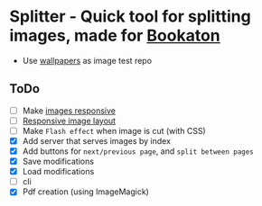 # Splitter - Quick tool for splitting images, made for [Bookaton](https://github.com/dimchee/Bookaton)

- Use [wallpapers](https://github.com/DenverCoder1/minimalistic-wallpaper-collection) as image test repo

## ToDo

- [ ] Make [images responsive](https://developer.mozilla.org/en-US/docs/Learn/HTML/Multimedia_and_embedding/Responsive_images#use_modern_image_formats_boldly)
- [ ] [Responsive image layout](https://css-tricks.com/adaptive-photo-layout-with-flexbox/)
- [ ] Make `Flash effect` when image is cut (with CSS)
- [x] Add server that serves images by index
- [x] Add buttons for `next/previous page`, and `split between pages`
- [x] Save modifications
- [x] Load modifications
- [ ] cli
- [x] Pdf creation (using ImageMagick)
